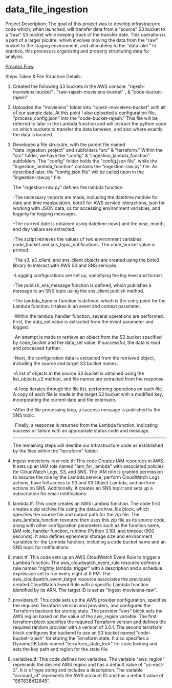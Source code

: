# data_file_ingestion

Project Description: 
The goal of this project was to develop infrastracurre code which, when launched, will transfer data from a "source" S3 bucket to a
"raw" S3 bucket while keeping track of the transfer date. This operation is a part of a larger picutre, whivh involves moving the data from the "raw" bucket to
the staging environment, and ultimateley to the "data lake." In practice, this process is organizing and properly structuring data for analysis. 

[Process Flow](rajesh_data_ingestion_project.png)

Steps Taken & File Structure Details:

1. Created the following S3 buckets in the AWS console: "rajesh-movielens-bucket" , "raw-rajesh-movielens-bucket" , & "code-bucket-rajesh"

2. Uploaded the "movielens" folder into "rajesh-movielens-bucket" with all of our sample data. At this point I also uploaded a configuration file,
   "process_config.json" into the "code-bucket-rajesh." This file will be referred to later in the Lambda function and will instruct the python code
   on which buckets to transfer the data between, and also where exactly the data is located.
   
3. Developed a file strucutre, with the parent file named "data_ingestion_project" and subfolders "src" & "terraform." Within the "src" folder,
   we have the "config" & "ingestion_lambda_function" subfolders. The "config" folder holds the "config.json file", while the "ingestion_lambda_function"
   contains the "ingestion-raw.py" file. As described later, the "config.json file" will be called upon in the "ingestion-raw.py" file. 
   
   The "ingestion-raw.py" defines the lambda function:
   
   -The necessary imports are made, including the datetime module for date and time manipulation, boto3 for AWS service interactions, json for working with JSON data, os for accessing environment variables, and logging for logging messages.
   
   -The current date is obtained using datetime.now() and the year, month, and day values are extracted.
   
   -The script retrieves the values of two environment variables: code_bucket and sns_topic_notifications. The code_bucket value is printed.
   
   -The s3, s3_client, and sns_client objects are created using the boto3 library to interact with AWS S3 and SNS services.
   
   -Logging configurations are set up, specifying the log level and format.
   
   -The publish_sns_message function is defined, which publishes a message to an SNS topic using the sns_client.publish method.
   
   -The lambda_handler function is defined, which is the entry point for the Lambda function. It takes in an event and context parameter.
   
   -Within the lambda_handler function, several operations are performed. First, the data_set value is extracted from the event parameter and logged.
   
   -An attempt is made to retrieve an object from the S3 bucket specified by code_bucket and the data_set value. If successful, the data is read and processed further.
   
   -Next, the configuration data is extracted from the retrieved object, including the source and target S3 bucket names.
   
   -A list of objects in the source S3 bucket is obtained using the list_objects_v2 method, and file names are extracted from the response.
   
   -A loop iterates through the file list, performing operations on each file. A copy of each file is made in the target S3 bucket with a modified key, incorporating the current date and file extension.
   
   -After the file processing loop, a success message is published to the SNS topic.
   
   -Finally, a response is returned from the Lambda function, indicating success or failure with an appropriate status code and message.
   
   ----
   
   The remaining steps will desribe our infrastructure code as established by the files within the "terraform" folder:
   
 4. ingest-movielens-raw-role.tf: This code Creates IAM resources in AWS. It sets up an IAM role named "iam_for_lambda" with associated policies 
    for CloudWatch Logs, S3, and SNS. The IAM role is granted permission to assume the role by the Lambda service, perform CloudWatch Logs actions, 
    have full access to S3 and S3 Object Lambda, and perform actions on SNS. Additionally, it creates an SNS topic and sets up a subscription for 
    email notifications. 
    
 5. lambda.tf: This code creates an AWS Lambda function. The code first creates a zip archive file using the data.archive_file block, which 
    specifies the source file and output path for the zip file. The aws_lambda_function resource then uses this zip file as its source code, 
    along with other configuration parameters such as the function name, IAM role, handler function, runtime (Python 3.10), and timeout (900 
    seconds). It also defines ephemeral storage size and environment variables for the Lambda function, including a code bucket name and an SNS 
    topic for notifications.
    
 6. main.tf: This code sets up an AWS CloudWatch Event Rule to trigger a Lambda function. The aws_cloudwatch_event_rule resource defines a 
    rule named "nightly_lambda_trigger" with a description and a schedule expression set to run every night at 8 PM. 
    The aws_cloudwatch_event_target resource associates the previously created CloudWatch Event Rule with a specific Lambda function 
    identified by its ARN. The target ID is set as "ingest-movielens-raw".
  
  7. providers.tf: This code sets up the AWS provider configuration, specifies the required Terraform version and providers, and configures the Terraform 
     backend for storing state. The provider "aws" block sets the AWS region based on the value of the aws_region variable. The first terraform 
     block specifies the required Terraform version and defines the required random provider with a version of 3.0.1. The second terraform block 
     configures the backend to use an S3 bucket named "code-bucket-rajesh" for storing the Terraform state. 
     It also specifies a DynamoDB table named "terraform_state_lock" for state locking and sets the key path and region for the state file.

 8.  variables.tf: This code defines two variables. The variable "aws_region" represents the desired AWS region and has a default value of "us-east-2". 
     It is of type string and includes a description. The variable "account_id" represents the AWS account ID and has a default value of 
     "867838412845".
